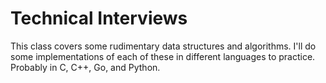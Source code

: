 # Technical Interviews

This class covers some rudimentary data structures and algorithms.  I'll do some implementations of each of these in different languages to practice.  Probably in C, C++, Go, and Python.
